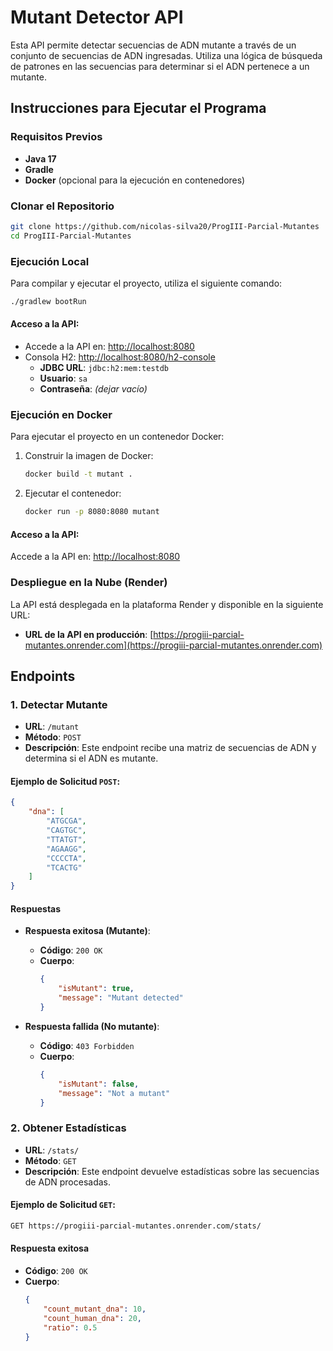 # Mutant Detector API

Esta API permite detectar secuencias de ADN mutante a través de un conjunto de secuencias de ADN ingresadas. Utiliza una lógica de búsqueda de patrones en las secuencias para determinar si el ADN pertenece a un mutante.

## Instrucciones para Ejecutar el Programa

### Requisitos Previos

- **Java 17**
- **Gradle**
- **Docker** (opcional para la ejecución en contenedores)

### Clonar el Repositorio

```bash
git clone https://github.com/nicolas-silva20/ProgIII-Parcial-Mutantes
cd ProgIII-Parcial-Mutantes
```

### Ejecución Local

Para compilar y ejecutar el proyecto, utiliza el siguiente comando:

```bash
./gradlew bootRun
```

#### Acceso a la API:

- Accede a la API en: [http://localhost:8080](http://localhost:8080)
- Consola H2: [http://localhost:8080/h2-console](http://localhost:8080/h2-console)
  - **JDBC URL**: `jdbc:h2:mem:testdb`
  - **Usuario**: `sa`
  - **Contraseña**: *(dejar vacío)*

### Ejecución en Docker

Para ejecutar el proyecto en un contenedor Docker:

1. Construir la imagen de Docker:
   ```bash
   docker build -t mutant .
   ```

2. Ejecutar el contenedor:
   ```bash
   docker run -p 8080:8080 mutant
   ```

#### Acceso a la API:

Accede a la API en: [http://localhost:8080](http://localhost:8080)

### Despliegue en la Nube (Render)

La API está desplegada en la plataforma Render y disponible en la siguiente URL:

- **URL de la API en producción**: [https://progiii-parcial-mutantes.onrender.com](https://progiii-parcial-mutantes.onrender.com)

## Endpoints

### 1. Detectar Mutante

- **URL**: `/mutant`
- **Método**: `POST`
- **Descripción**: Este endpoint recibe una matriz de secuencias de ADN y determina si el ADN es mutante.

#### Ejemplo de Solicitud `POST`:

```json
{
    "dna": [
        "ATGCGA",
        "CAGTGC",
        "TTATGT",
        "AGAAGG",
        "CCCCTA",
        "TCACTG"
    ]
}
```

#### Respuestas

- **Respuesta exitosa (Mutante)**:
  - **Código**: `200 OK`
  - **Cuerpo**:
    ```json
    {
        "isMutant": true,
        "message": "Mutant detected"
    }
    ```

- **Respuesta fallida (No mutante)**:
  - **Código**: `403 Forbidden`
  - **Cuerpo**:
    ```json
    {
        "isMutant": false,
        "message": "Not a mutant"
    }
    ```

### 2. Obtener Estadísticas

- **URL**: `/stats/`
- **Método**: `GET`
- **Descripción**: Este endpoint devuelve estadísticas sobre las secuencias de ADN procesadas.

#### Ejemplo de Solicitud `GET`:

```bash
GET https://progiii-parcial-mutantes.onrender.com/stats/
```

#### Respuesta exitosa

- **Código**: `200 OK`
- **Cuerpo**:
  ```json
  {
      "count_mutant_dna": 10,
      "count_human_dna": 20,
      "ratio": 0.5
  }
  ```
